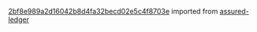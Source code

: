 [2bf8e989a2d16042b8d4fa32becd02e5c4f8703e](https://github.com/insolar/assured-ledger/commit/2bf8e989a2d16042b8d4fa32becd02e5c4f8703e) imported from [assured-ledger](https://github.com/insolar/assured-ledger)
